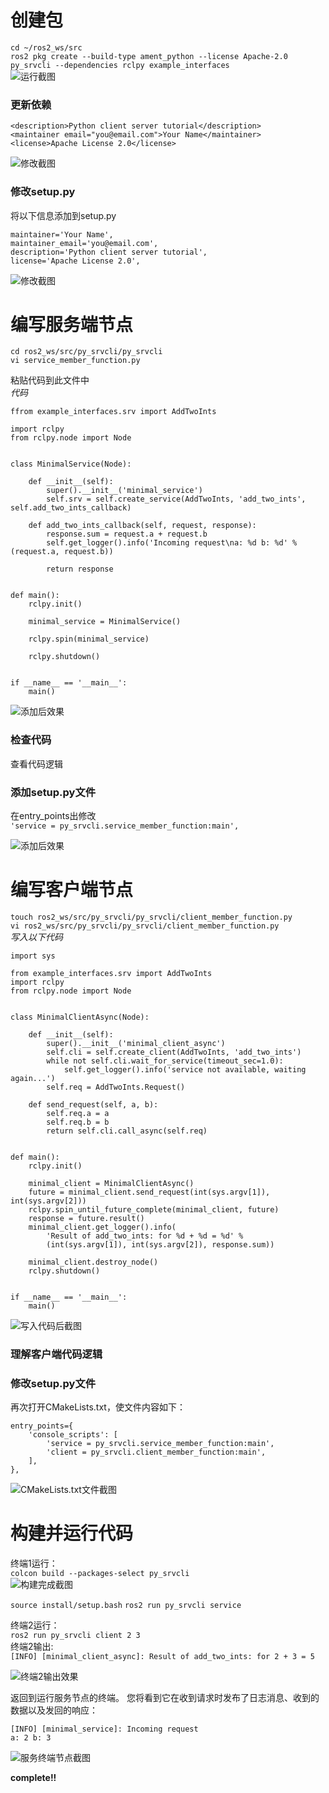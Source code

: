 # 创建包
`cd ~/ros2_ws/src`  
`ros2 pkg create --build-type ament_python --license Apache-2.0 py_srvcli --dependencies rclpy example_interfaces`  
![运行截图](src/53.png)

### 更新依赖
```
<description>Python client server tutorial</description>
<maintainer email="you@email.com">Your Name</maintainer>
<license>Apache License 2.0</license>
```
![修改截图](src/54.png)

### 修改setup.py
将以下信息添加到setup.py
```
maintainer='Your Name',
maintainer_email='you@email.com',
description='Python client server tutorial',
license='Apache License 2.0',
```
![修改截图](src/55.png)

# 编写服务端节点

`cd ros2_ws/src/py_srvcli/py_srvcli`    
`vi service_member_function.py` 

粘贴代码到此文件中  
*代码*
```
ffrom example_interfaces.srv import AddTwoInts

import rclpy
from rclpy.node import Node


class MinimalService(Node):

    def __init__(self):
        super().__init__('minimal_service')
        self.srv = self.create_service(AddTwoInts, 'add_two_ints', self.add_two_ints_callback)

    def add_two_ints_callback(self, request, response):
        response.sum = request.a + request.b
        self.get_logger().info('Incoming request\na: %d b: %d' % (request.a, request.b))

        return response


def main():
    rclpy.init()

    minimal_service = MinimalService()

    rclpy.spin(minimal_service)

    rclpy.shutdown()


if __name__ == '__main__':
    main()
```
![添加后效果](src/56.png)   


### 检查代码
查看代码逻辑    

### 添加setup.py文件
在entry_points出修改    
`'service = py_srvcli.service_member_function:main',`   


![添加后效果](src/57.png) 

# 编写客户端节点

`touch ros2_ws/src/py_srvcli/py_srvcli/client_member_function.py`   
`vi ros2_ws/src/py_srvcli/py_srvcli/client_member_function.py`  
*写入以下代码*
```
import sys

from example_interfaces.srv import AddTwoInts
import rclpy
from rclpy.node import Node


class MinimalClientAsync(Node):

    def __init__(self):
        super().__init__('minimal_client_async')
        self.cli = self.create_client(AddTwoInts, 'add_two_ints')
        while not self.cli.wait_for_service(timeout_sec=1.0):
            self.get_logger().info('service not available, waiting again...')
        self.req = AddTwoInts.Request()

    def send_request(self, a, b):
        self.req.a = a
        self.req.b = b
        return self.cli.call_async(self.req)


def main():
    rclpy.init()

    minimal_client = MinimalClientAsync()
    future = minimal_client.send_request(int(sys.argv[1]), int(sys.argv[2]))
    rclpy.spin_until_future_complete(minimal_client, future)
    response = future.result()
    minimal_client.get_logger().info(
        'Result of add_two_ints: for %d + %d = %d' %
        (int(sys.argv[1]), int(sys.argv[2]), response.sum))

    minimal_client.destroy_node()
    rclpy.shutdown()


if __name__ == '__main__':
    main()
```
![写入代码后截图](src/58.png)

### 理解客户端代码逻辑

### 修改setup.py文件
再次打开CMakeLists.txt，使文件内容如下：    
```
entry_points={
    'console_scripts': [
        'service = py_srvcli.service_member_function:main',
        'client = py_srvcli.client_member_function:main',
    ],
},
```
![CMakeLists.txt文件截图](src/59.png)


# 构建并运行代码
终端1运行：  
`colcon build --packages-select py_srvcli`    
![构建完成截图](src/60.png)

`source install/setup.bash` 
`ros2 run py_srvcli service`     

终端2运行：  
`ros2 run py_srvcli client 2 3`        
终端2输出:  
`[INFO] [minimal_client_async]: Result of add_two_ints: for 2 + 3 = 5`  

![终端2输出效果](src/61.png)    


返回到运行服务节点的终端。 您将看到它在收到请求时发布了日志消息、收到的数据以及发回的响应：
```
[INFO] [minimal_service]: Incoming request
a: 2 b: 3
```
![服务终端节点截图](src/62.png) 

**complete!!**


